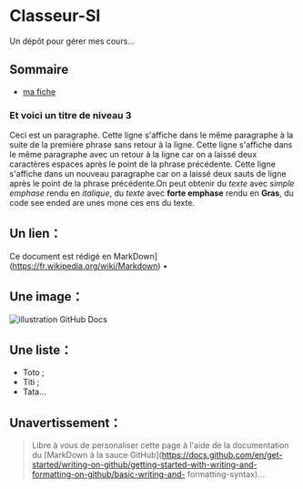 # Classeur-SI
Un dépôt pour gérer mes cours...
## Sommaire

- [ma fiche](fiche.md)
### Et voici un titre de niveau 3
Ceci est un paragraphe.
Cette ligne s'affiche dans le même paragraphe à la suite de la première phrase sans retour à la ligne. Cette ligne s'affiche dans le même paragraphe avec un retour à la ligne
car on a laissé deux caractères espaces après le point de la phrase précédente.
Cette ligne s'affiche dans un nouveau paragraphe
car on a laissé deux sauts de ligne après le point de la phrase précédente.On peut obtenir du _texte_ avec *simple emphase* rendu en *italique*,
du _texte_ avec **forte emphase** rendu en **Gras**,
du code see ended are unes mone ces ens du texte.

## Un lien：
Ce document est rédigé en MarkDown](https://fr.wikipedia.org/wiki/Markdown) •
## Une image：
 ![illustration GitHub Docs](https://ericecmorlaix.github.io/img/GitHub00c.png)
## Une liste：
- Toto ;
- Titi ;
- Tata...

## Unavertissement：
 > Libre à vous de personaliser cette page à l'aide de la documentation
 > du [MarkDown à la sauce GitHub](https://docs.github.com/en/get-started/writing-on-github/getting-started-with-writing-and-formatting-on-github/basic-writing-and-
formatting-syntax)...
